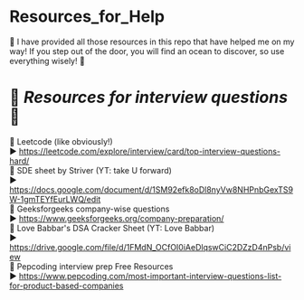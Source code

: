 # Resources_for_Help

:confetti_ball:  I have provided all those resources in this repo that have helped me on my way! If you step out of the door, you will find an ocean to discover, so use everything wisely! :confetti_ball:

# :gift_heart: ***Resources for interview questions*** :gift_heart:
:red_circle: Leetcode (like obviously!)  
:arrow_forward: https://leetcode.com/explore/interview/card/top-interview-questions-hard/  
:red_circle: SDE sheet by Striver (YT: take U forward)  
:arrow_forward: https://docs.google.com/document/d/1SM92efk8oDl8nyVw8NHPnbGexTS9W-1gmTEYfEurLWQ/edit  
:red_circle: Geeksforgeeks company-wise questions  
:arrow_forward: https://www.geeksforgeeks.org/company-preparation/  
:red_circle: Love Babbar's DSA Cracker Sheet (YT: Love Babbar)  
:arrow_forward: https://drive.google.com/file/d/1FMdN_OCfOI0iAeDlqswCiC2DZzD4nPsb/view  
:red_circle: Pepcoding interview prep Free Resources  
:arrow_forward: https://www.pepcoding.com/most-important-interview-questions-list-for-product-based-companies				
